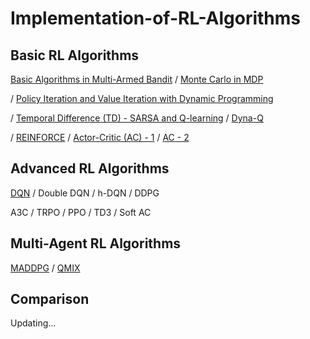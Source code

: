 # Implementation-of-RL-Algorithms

## Basic RL Algorithms

[Basic Algorithms in Multi-Armed Bandit](https://github.com/klyw1998/Implementation-of-RL-Algorithms/blob/main/Basic/multi-armed%20bandit.py) / [Monte Carlo in MDP](https://github.com/klyw1998/Implementation-of-RL-Algorithms/blob/main/Basic/markov%20decision%20process.py)  

/ [Policy Iteration and Value Iteration with Dynamic Programming](https://github.com/klyw1998/Implementation-of-RL-Algorithms/blob/main/Basic/dynamic%20programming.py)  

/ [Temporal Difference (TD) - SARSA and Q-learning](https://github.com/klyw1998/Implementation-of-RL-Algorithms/blob/main/Basic/temporal%20difference.py) / [Dyna-Q](https://github.com/klyw1998/Implementation-of-RL-Algorithms/blob/main/Basic/DynaQ.py)  

/ [REINFORCE](https://github.com/klyw1998/Implementation-of-RL-Algorithms/blob/main/Basic/REINFORCE.py) / [Actor-Critic (AC) - 1](https://github.com/klyw1998/Implementation-of-RL-Algorithms/blob/main/Basic/ActorCritic.py) /  [AC - 2](https://github.com/klyw1998/Implementation-of-RL-Algorithms/blob/main/Basic/Actor_Critic.py)


## Advanced RL Algorithms

[DQN](https://github.com/klyw1998/Implementation-of-RL-Algorithms/blob/main/Advanced/DQN.py) / Double DQN / h-DQN / DDPG

A3C / TRPO / PPO / TD3 / Soft AC

## Multi-Agent RL Algorithms

[MADDPG](https://github.com/klyw1998/MADDPG) / [QMIX](https://github.com/klyw1998/QMIX)

## Comparison

Updating...

